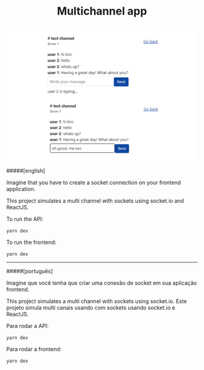 <h1 style="text-align:center">Multichannel app</h1>

![Multichannel](./public/multichannel.png)

#####[english]

Imagine that you have to create a socket connection on your frontend application.

This project simulates a multi channel with sockets using socket.io and ReactJS.

To run the API:

>

    yarn dev

To run the frontend:

>

    yarn dev

---

#####[português]

Imagine que você tenha que criar uma conexão de socket em sua aplicação frontend.

This project simulates a multi channel with sockets using socket.io.
Este projeto simula multi canais usando com sockets usando socket.io e ReactJS.

Para rodar a API:

>

    yarn dev

Para rodar a frontend:

>

    yarn dev
